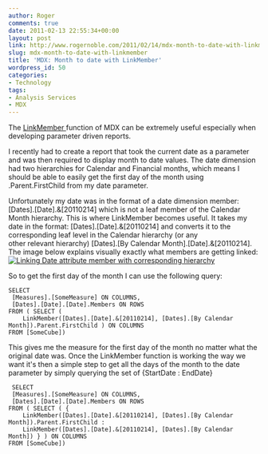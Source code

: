 ```yaml
---
author: Roger
comments: true
date: 2011-02-13 22:55:34+00:00
layout: post
link: http://www.rogernoble.com/2011/02/14/mdx-month-to-date-with-linkmember/
slug: mdx-month-to-date-with-linkmember
title: 'MDX: Month to date with LinkMember'
wordpress_id: 50
categories:
- Technology
tags:
- Analysis Services
- MDX
---
```


The [LinkMember ](http://msdn.microsoft.com/en-us/library/ms146058.aspx)function of MDX can be extremely useful especially when developing parameter driven reports.

I recently had to create a report that took the current date as a parameter and was then required to display month to date values. The date dimension had two hierarchies for Calendar and Financial months, which means I should be able to easily get the first day of the month using .Parent.FirstChild from my date parameter.

Unfortunately my date was in the format of a date dimension member: [Dates].[Date].&[20110214] which is not a leaf member of the Calendar Month hierarchy. This is where LinkMember becomes useful. It takes my date in the format: [Dates].[Date].&[20110214] and converts it to the corresponding leaf level in the Calendar hierarchy (or any other relevant hierarchy) [Dates].[By Calendar Month].[Date].&[20110214]. The image below explains visually exactly what members are getting linked:
[![Linking Date attribute member with corresponding hierarchy]({{site.baseurl}}/assets/img/dateHierarchy1.png)]({{site.baseurl}}/assets/img/dateHierarchy1.png)

So to get the first day of the month I can use the following query:

    
    SELECT
     [Measures].[SomeMeasure] ON COLUMNS,
     [Dates].[Date].[Date].Members ON ROWS
    FROM ( SELECT (
    	LinkMember([Dates].[Date].&[20110214], [Dates].[By Calendar Month]).Parent.FirstChild ) ON COLUMNS
    FROM [SomeCube])


This gives me the measure for the first day of the month no matter what the original date was. Once the LinkMember function is working the way we want it's then a simple step to get all the days of the month to the date parameter by simply querying the set of {StartDate : EndDate}

    
     SELECT
     [Measures].[SomeMeasure] ON COLUMNS,
     [Dates].[Date].[Date].Members ON ROWS
    FROM ( SELECT ( {
    	LinkMember([Dates].[Date].&[20110214], [Dates].[By Calendar Month]).Parent.FirstChild :
    	LinkMember([Dates].[Date].&[20110214], [Dates].[By Calendar Month]) } ) ON COLUMNS
    FROM [SomeCube])
